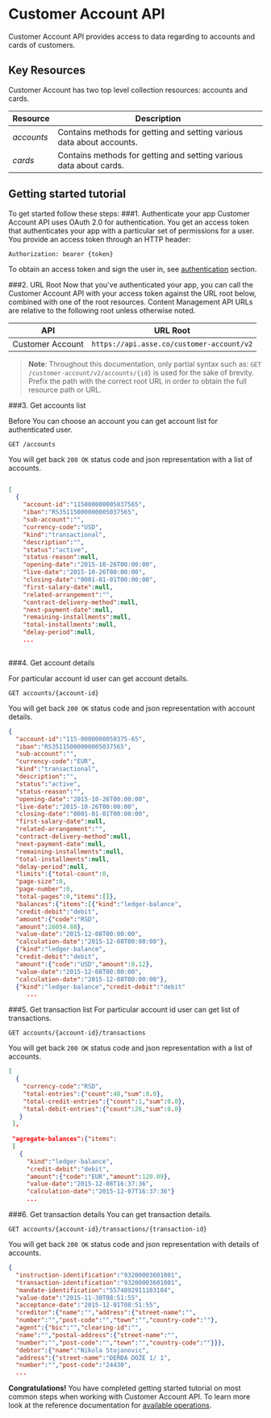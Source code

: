 Customer Account API 
======================
Customer Account API provides access to data regarding to accounts and cards of customers.
   
Key Resources
-------------
Customer Account has two top level collection resources: accounts and cards.

Resource | Description
----------- |-----------
*accounts*  | Contains methods for getting and setting various data about accounts.
*cards*  | Contains methods for getting and setting various data about cards.


Getting started tutorial
---------------
To get started follow these steps:
###1. Authenticate your app
Customer Account API uses OAuth 2.0 for authentication. You get an access token that authenticates your app with a particular set of permissions for a user. You provide an access token through an HTTP header:
```
Authorization: bearer {token}
```
To obtain an access token and sign the user in, see [authentication]() section.

###2. URL Root
Now that you've authenticated your app, you can call the Customer Account API with your access token against the URL root below, combined with one of the root resources.  Content Management API URLs are relative to the following root unless otherwise noted.

API | URL Root
--------|---------
Customer Account | `https://api.asse.co/customer-account/v2`

> **Note**: Throughout this documentation, only partial syntax such as: 
`GET /customer-account/v2/accounts/{id}` is used for the sake of brevity. 
Prefix the path with the correct root URL in order to obtain the full resource path or URL.


###3. Get accounts list


Before You can choose an account you can get account list for authenticated user.
```
GET /accounts
```
You will get back `200 OK` status code and json representation with a list of accounts.
```json

[
  {
    "account-id":"115000000005037565",
    "iban":"RS35115000000005037565",
    "sub-account":"",
    "currency-code":"USD",
    "kind":"transactional",
    "description":"",
    "status":"active",
    "status-reason":null,
    "opening-date":"2015-10-26T00:00:00",
    "live-date":"2015-10-26T00:00:00",
    "closing-date":"0001-01-01T00:00:00",
    "first-salary-date":null,
    "related-arrangement":"",
    "contract-delivery-method":null,
    "next-payment-date":null,
    "remaining-installments":null,
    "total-installments":null,
    "delay-period":null,
    ...
    
```



###4. Get account details

For particular account id user can get account details.

```
GET accounts/{account-id}
```
You will get back `200 OK` status code and json representation with account details.
```json
{
  "account-id":"115-0000000050375-65",
  "iban":"RS35115000000005037565",
  "sub-account":"",
  "currency-code":"EUR",
  "kind":"transactional",
  "description":"",
  "status":"active",
  "status-reason":"",
  "opening-date":"2015-10-26T00:00:00",
  "live-date":"2015-10-26T00:00:00",
  "closing-date":"0001-01-01T00:00:00",
  "first-salary-date":null,
  "related-arrangement":"",
  "contract-delivery-method":null,
  "next-payment-date":null,
  "remaining-installments":null,
  "total-installments":null,
  "delay-period":null,
  "limits":{"total-count":0,
  "page-size":0,
  "page-number":0,
  "total-pages":0,"items":[]},
  "balances":{"items":[{"kind":"ledger-balance",
  "credit-debit":"debit",
  "amount":{"code":"RSD",
  "amount":26054.88},
  "value-date":"2015-12-08T00:00:00",
  "calculation-date":"2015-12-08T00:00:00"},
  {"kind":"ledger-balance",
  "credit-debit":"debit",
  "amount":{"code":"USD","amount":0.12},
  "value-date":"2015-12-08T00:00:00",
  "calculation-date":"2015-12-08T00:00:00"},
  {"kind":"ledger-balance","credit-debit":"debit"
     ...
```

###5. Get transaction list
For particular account id user can get list of transactions. 

```
GET accounts/{account-id}/transactions
```
You will get back `200 OK` status code and json representation with a list of accounts.
```json
[
  {
    "currency-code":"RSD",
    "total-entries":{"count":48,"sum":0.0},
    "total-credit-entries":{"count":1,"sum":0.0},
    "total-debit-entries":{"count":26,"sum":0.0}
   }
 ],
 
 "agregate-balances":{"items":
 [
   {
     "kind":"ledger-balance",
     "credit-debit":"debit",
     "amount":{"code":"EUR","amount":120.09},
     "value-date":"2015-12-08T16:37:36",
     "calculation-date":"2015-12-07T16:37:36"}
     ...
```
###6. Get transaction details
You can get transaction details.

```
GET accounts/{account-id}/transactions/{transaction-id}

```
You will get back `200 OK` status code and json representation with details of accounts.
```json
{
  "instruction-identification":"93200003601001",
  "transaction-identification":"93200003601001",
  "mandate-identification":"5574892911103104",
  "value-date":"2015-11-30T08:51:55",
  "acceptance-date":"2015-12-01T08:51:55",
  "creditor":{"name":"","address":{"street-name":"",
  "number":"","post-code":"","town":"","country-code":""},
  "agent":{"bic":"","clearing-id":"",
  "name":"","postal-address":{"street-name":"",
  "number":"","post-code":"","town":"","country-code":""}}},
  "debtor":{"name":"Nikola Stojanovic",
  "address":{"street-name":"ĐERĐA DOŽE 1/ 1",
  "number":"","post-code":"24430",
  ...
```


**Congratulations!** You have completed getting started tutorial on most common steps when working with Customer Account API. 
To learn more look at the reference documentation for [available operations](swagger-ui).
